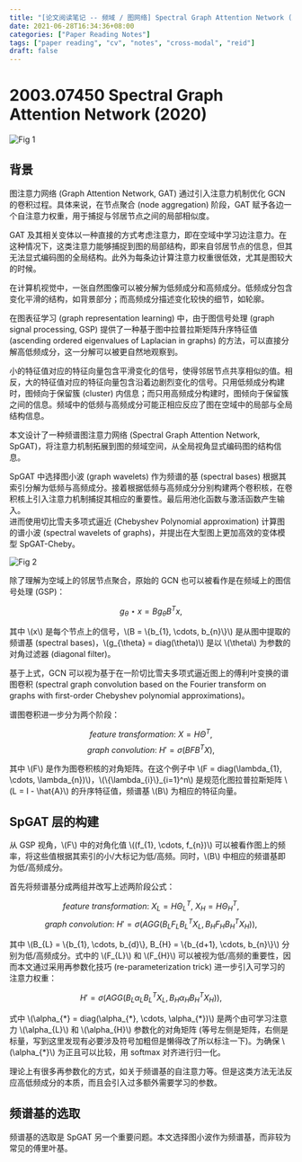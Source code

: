 ```yaml
---
title: "[论文阅读笔记 -- 频域 / 图网络] Spectral Graph Attention Network (2020)"
date: 2021-06-28T16:34:36+08:00
categories: ["Paper Reading Notes"]
tags: ["paper reading", "cv", "notes", "cross-modal", "reid"]
draft: false
---
```


# 2003.07450 Spectral Graph Attention Network (2020)

![Fig 1](/images/2021/PRN25/1.png)

## 背景

图注意力网络 (Graph Attention Network, GAT) 通过引入注意力机制优化 GCN 的卷积过程。具体来说，在节点聚合 (node aggregation) 阶段，GAT 赋予各边一个自注意力权重，用于捕捉与邻居节点之间的局部相似度。    

GAT 及其相关变体以一种直接的方式考虑注意力，即在空域中学习边注意力。在这种情况下，这类注意力能够捕捉到图的局部结构，即来自邻居节点的信息，但其无法显式编码图的全局结构。此外为每条边计算注意力权重很低效，尤其是图较大的时候。  

在计算机视觉中，一张自然图像可以被分解为低频成分和高频成分。低频成分包含变化平滑的结构，如背景部分；而高频成分描述变化较快的细节，如轮廓。  

在图表征学习 (graph representation learning) 中，由于图信号处理 (graph signal processing, GSP) 提供了一种基于图中拉普拉斯矩阵升序特征值 (ascending ordered eigenvalues of Laplacian in graphs) 的方法，可以直接分解高低频成分，这一分解可以被更自然地观察到。  

小的特征值对应的特征向量包含平滑变化的信号，使得邻居节点共享相似的值。相反，大的特征值对应的特征向量包含沿着边剧烈变化的信号。只用低频成分构建时，图倾向于保留簇 (cluster) 内信息；而只用高频成分构建时，图倾向于保留簇之间的信息。频域中的低频与高频成分可能正相应反应了图在空域中的局部与全局结构信息。  

本文设计了一种频谱图注意力网络 (Spectral Graph Attention Network, SpGAT)，将注意力机制拓展到图的频域空间，从全局视角显式编码图的结构信息。  

SpGAT 中选择图小波 (graph wavelets) 作为频谱的基 (spectral bases) 根据其索引分解为低频与高频成分。接着根据低频与高频成分分别构建两个卷积核，在卷积核上引入注意力机制捕捉其相应的重要性。最后用池化函数与激活函数产生输入。  
进而使用切比雪夫多项式逼近 (Chebyshev Polynomial approximation) 计算图的谱小波 (spectral wavelets of graphs)，并提出在大型图上更加高效的变体模型 SpGAT-Cheby。  

![Fig 2](/images/2021/PRN25/2.png)

除了理解为空域上的邻居节点聚合，原始的 GCN 也可以被看作是在频域上的图信号处理 (GSP)：  

$$g_{\theta} \star x = Bg_{\theta}B^Tx,$$  

其中 \\(x\\) 是每个节点上的信号，\\(B = \\{b_{1}, \cdots, b_{n}\\}\\) 是从图中提取的频谱基 (spectral bases)，\\(g_{\theta} = diag(\theta)\\) 是以 \\(\theta\\) 为参数的对角过滤器 (diagonal filter)。  

基于上式，GCN 可以视为基于在一阶切比雪夫多项式逼近图上的傅利叶变换的谱图卷积 (spectral graph convolution based on the Fourier transform on graphs with first-order Chebyshev polynomial approximations)。  

谱图卷积进一步分为两个阶段：  

$$feature \ transformation: \ X = H\Theta^T,$$
$$graph \ convolution: \ H' = \sigma(BFB^TX),$$  

其中 \\(F\\) 是作为图卷积核的对角矩阵。在这个例子中 \\(F = diag(\lambda_{1}, \cdots, \lambda_{n})\\)，\\(\\{\lambda_{i}\\}_{i=1}^n\\) 是规范化图拉普拉斯矩阵 \\(L = I - \hat{A}\\) 的升序特征值，频谱基 \\(B\\) 为相应的特征向量。  

## SpGAT 层的构建

从 GSP 视角，\\(F\\) 中的对角化值 \\((f_{1}, \cdots, f_{n})\\) 可以被看作图上的频率，将这些值根据其索引的小/大标记为低/高频。同时，\\(B\\) 中相应的频谱基即为低/高频成分。  

首先将频谱基分成两组并改写上述两阶段公式：  

$$feature \ transformation: \ X_{L} = H\Theta_{L}^T, \ X_{H} = H\Theta_{H}^T,$$
$$graph \ convolution: \ H' = \sigma(AGG(B_{L}F_{L}B_{L}^TX_{L}, B_{H}F_{H}B_{H}^TX_{H})),$$  

其中 \\(B_{L} = \\{b_{1}, \cdots, b_{d}\\}, B_{H} = \\{b_{d+1}, \cdots, b_{n}\\}\\) 分别为低/高频成分。式中的 \\(F_{L}\\) 和 \\(F_{H}\\) 可以被视为低/高频的重要性，因而本文通过采用再参数化技巧 (re-parameterization trick) 进一步引入可学习的注意力权重：  

$$H' = \sigma(AGG(B_{L}\alpha_{L}B_{L}^TX_{L}, B_{H}\alpha_{H}B_{H}^TX_{H})),$$  

式中 \\(\alpha_{\*} = diag(\alpha_{\*}, \cdots, \alpha_{\*})\\) 是两个由可学习注意力 \\(\alpha_{L}\\) 和 \\(\alpha_{H}\\) 参数化的对角矩阵 (等号左侧是矩阵，右侧是标量，写到这里发现有必要涉及符号加粗但是懒得改了所以标注一下)。为确保 \\(\alpha_{\*}\\) 为正且可以比较，用 softmax 对齐进行归一化。  

理论上有很多再参数化的方式，如关于频谱基的自注意力等。但是这类方法无法反应高低频成分的本质，而且会引入过多额外需要学习的参数。  

## 频谱基的选取

频谱基的选取是 SpGAT 另一个重要问题。本文选择图小波作为频谱基，而非较为常见的傅里叶基。  
